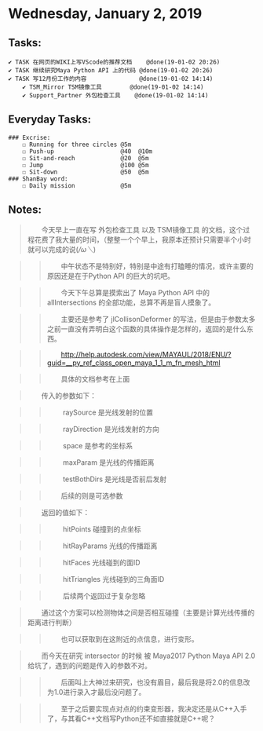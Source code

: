 # Wednesday, January 2, 2019

## Tasks:
    ✔ TASK 在网页的WIKI上写VScode的推荐文档    @done(19-01-02 20:26)
    ✔ TASK 继续研究Maya Python API 上的代码 @done(19-01-02 20:26)
    ✔ TASK 写12月份工作的内容               @done(19-01-02 14:14)
        ✔ TSM_Mirror TSM镜像工具        @done(19-01-02 14:14)
        ✔ Support_Partner 外包检查工具    @done(19-01-02 14:14)



## Everyday Tasks:
    ### Excrise:
        ☐ Running for three circles @5m
        ☐ Push-up                   @40  @10m
        ☐ Sit-and-reach             @20  @5m
        ☐ Jump                      @100 @5m
        ☐ Sit-down                  @50  @5m
    ### ShanBay word:
        ☐ Daily mission             @5m

## Notes:
> &emsp;&emsp;今天早上一直在写 外包检查工具 以及 TSM镜像工具 的文档，这个过程花费了我大量的时间，（整整一个个早上，我原本还预计只需要半个小时就可以完成的说(*/ω＼*)

>> &emsp;&emsp;中午状态不是特别好，特别是中途有打瞌睡的情况，或许主要的原因还是在于Python API 的巨大的坑吧。

>> &emsp;&emsp;今天下午总算是摸索出了 Maya Python API 中的allIntersections 的全部功能，总算不再是盲人摸象了。

>> &emsp;&emsp;主要还是参考了 jlCollisonDeformer 的写法，但是由于参数太多之前一直没有弄明白这个函数的具体操作是怎样的，返回的是什么东西。

>> &emsp;&emsp;http://help.autodesk.com/view/MAYAUL/2018/ENU/?guid=__py_ref_class_open_maya_1_1_m_fn_mesh_html

>> &emsp;&emsp;具体的文档参考在上面

>
> &emsp;&emsp;传入的参数如下：

>> &emsp;&emsp; raySource    是光线发射的位置

>> &emsp;&emsp; rayDirection 是光线发射的方向

>> &emsp;&emsp; space        是参考的坐标系

>> &emsp;&emsp; maxParam     是光线的传播距离

>> &emsp;&emsp; testBothDirs 是光线是否前后发射

>> &emsp;&emsp;后续的则是可选参数

>
> &emsp;&emsp;返回的值如下：

>> &emsp;&emsp; hitPoints    碰撞到的点坐标

>> &emsp;&emsp; hitRayParams 光线的传播距离

>> &emsp;&emsp; hitFaces     光线碰到的面ID

>> &emsp;&emsp; hitTriangles 光线碰到的三角面ID

>> &emsp;&emsp; 后续两个返回过于复杂忽略

>
> &emsp;&emsp;通过这个方案可以检测物体之间是否相互碰撞（主要是计算光线传播的距离进行判断）

>> &emsp;&emsp;也可以获取到在这附近的点信息，进行变形。

>
> &emsp;&emsp;而今天在研究 intersector 的时候 被 Maya2017 Python Maya API 2.0 给坑了，遇到的问题是传入的参数不对。

>> &emsp;&emsp;后面叫上大神过来研究，也没有眉目，最后我是将2.0的信息改为1.0进行录入才最后没问题了。

>> &emsp;&emsp;至于之后要实现点对点的约束变形器，我决定还是从C++入手了，与其看C++文档写Python还不如直接就是C++呢？

>
